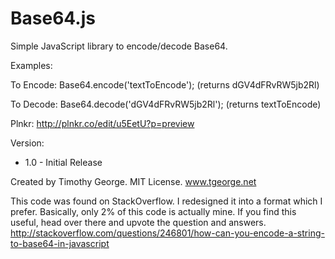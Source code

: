 # Base64.js

Simple JavaScript library to encode/decode Base64.

Examples:

To Encode: Base64.encode('textToEncode'); (returns dGV4dFRvRW5jb2Rl)

To Decode: Base64.decode('dGV4dFRvRW5jb2Rl'); (returns textToEncode)

Plnkr: http://plnkr.co/edit/u5EetU?p=preview

Version:
- 1.0 - Initial Release
 

Created by Timothy George. MIT License. www.tgeorge.net

This code was found on StackOverflow. I redesigned it into a format which I prefer. Basically, only 2% of this code is actually mine. If you find this useful, head over there and upvote the question and answers. http://stackoverflow.com/questions/246801/how-can-you-encode-a-string-to-base64-in-javascript